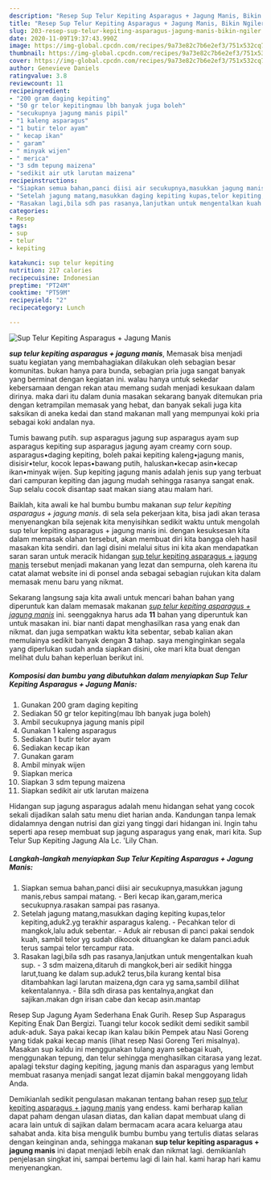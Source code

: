 ```yaml
---
description: "Resep Sup Telur Kepiting Asparagus + Jagung Manis, Bikin Ngiler"
title: "Resep Sup Telur Kepiting Asparagus + Jagung Manis, Bikin Ngiler"
slug: 203-resep-sup-telur-kepiting-asparagus-jagung-manis-bikin-ngiler
date: 2020-11-09T19:37:43.990Z
image: https://img-global.cpcdn.com/recipes/9a73e82c7b6e2ef3/751x532cq70/sup-telur-kepiting-asparagus-jagung-manis-foto-resep-utama.jpg
thumbnail: https://img-global.cpcdn.com/recipes/9a73e82c7b6e2ef3/751x532cq70/sup-telur-kepiting-asparagus-jagung-manis-foto-resep-utama.jpg
cover: https://img-global.cpcdn.com/recipes/9a73e82c7b6e2ef3/751x532cq70/sup-telur-kepiting-asparagus-jagung-manis-foto-resep-utama.jpg
author: Genevieve Daniels
ratingvalue: 3.8
reviewcount: 11
recipeingredient:
- "200 gram daging kepiting"
- "50 gr telor kepitingmau lbh banyak juga boleh"
- "secukupnya jagung manis pipil"
- "1 kaleng asparagus"
- "1 butir telor ayam"
- " kecap ikan"
- " garam"
- " minyak wijen"
- " merica"
- "3 sdm tepung maizena"
- "sedikit air utk larutan maizena"
recipeinstructions:
- "Siapkan semua bahan,panci diisi air secukupnya,masukkan jagung manis,rebus sampai matang. Beri kecap ikan,garam,merica secukupnya.rasakan sampai pas rasanya."
- "Setelah jagung matang,masukkan daging kepiting kupas,telor kepiting,aduk2.yg terakhir asparagus kaleng. Pecahkan telor di mangkok,lalu aduk sebentar. Aduk air rebusan di panci pakai sendok kuah, sambil telor yg sudah dikocok dituangkan ke dalam panci.aduk terus sampai telor tercampur rata."
- "Rasakan lagi,bila sdh pas rasanya,lanjutkan untuk mengentalkan kuah sup. 3 sdm maizena,ditaruh di mangkok,beri air sedikit hingga larut,tuang ke dalam sup.aduk2 terus,bila kurang kental bisa ditambahkan lagi larutan maizena,dgn cara yg sama,sambil dilihat kekentalannya. Bila sdh dirasa pas kentalnya,angkat dan sajikan.makan dgn irisan cabe dan kecap asin.mantap"
categories:
- Resep
tags:
- sup
- telur
- kepiting

katakunci: sup telur kepiting 
nutrition: 217 calories
recipecuisine: Indonesian
preptime: "PT24M"
cooktime: "PT59M"
recipeyield: "2"
recipecategory: Lunch

---
```



![Sup Telur Kepiting Asparagus + Jagung Manis](https://img-global.cpcdn.com/recipes/9a73e82c7b6e2ef3/751x532cq70/sup-telur-kepiting-asparagus-jagung-manis-foto-resep-utama.jpg)

<b><i>sup telur kepiting asparagus + jagung manis</i></b>, Memasak bisa menjadi suatu kegiatan yang membahagiakan dilakukan oleh sebagian besar komunitas. bukan hanya para bunda, sebagian pria juga sangat banyak yang berminat dengan kegiatan ini. walau hanya untuk sekedar kebersamaan dengan rekan atau memang sudah menjadi kesukaan dalam dirinya. maka dari itu dalam dunia masakan sekarang banyak ditemukan pria dengan ketrampilan memasak yang hebat, dan banyak sekali juga kita saksikan di aneka kedai dan stand makanan mall yang mempunyai koki pria sebagai koki andalan nya.

Tumis bawang putih. sup asparagus jagung sup asparagus ayam sup asparagus kepiting sup asparagus jagung ayam creamy corn soup. asparagus•daging kepiting, boleh pakai kepiting kaleng•jagung manis, disisir•telur, kocok lepas•bawang putih, haluskan•kecap asin•kecap ikan•minyak wijen. Sup kepiting jagung manis adalah jenis sup yang terbuat dari campuran kepiting dan jagung mudah sehingga rasanya sangat enak. Sup selalu cocok disantap saat makan siang atau malam hari.

Baiklah, kita awali ke hal bumbu bumbu makanan <i>sup telur kepiting asparagus + jagung manis</i>. di sela sela pekerjaan kita, bisa jadi akan terasa menyenangkan bila sejenak kita menyisihkan sedikit waktu untuk mengolah sup telur kepiting asparagus + jagung manis ini. dengan kesuksesan kita dalam memasak olahan tersebut, akan membuat diri kita bangga oleh hasil masakan kita sendiri. dan lagi disini melalui situs ini kita akan mendapatkan saran saran untuk meracik hidangan <u>sup telur kepiting asparagus + jagung manis</u> tersebut menjadi makanan yang lezat dan sempurna, oleh karena itu catat alamat website ini di ponsel anda sebagai sebagian rujukan kita dalam memasak menu baru yang nikmat.


Sekarang langsung saja kita awali untuk mencari bahan bahan yang diperuntuk kan dalam memasak makanan <u><i>sup telur kepiting asparagus + jagung manis</i></u> ini. seenggaknya harus ada <b>11</b> bahan yang diperuntuk kan untuk masakan ini. biar nanti dapat menghasilkan rasa yang enak dan nikmat. dan juga sempatkan waktu kita sebentar, sebab kalian akan memulainya sedikit banyak dengan <b>3</b> tahap. saya menginginkan segala yang diperlukan sudah anda siapkan disini, oke mari kita buat dengan melihat dulu bahan keperluan berikut ini.

<!--inarticleads1-->

##### Komposisi dan bumbu yang dibutuhkan dalam menyiapkan Sup Telur Kepiting Asparagus + Jagung Manis:

1. Gunakan 200 gram daging kepiting
1. Sediakan 50 gr telor kepiting(mau lbh banyak juga boleh)
1. Ambil secukupnya jagung manis pipil
1. Gunakan 1 kaleng asparagus
1. Sediakan 1 butir telor ayam
1. Sediakan  kecap ikan
1. Gunakan  garam
1. Ambil  minyak wijen
1. Siapkan  merica
1. Siapkan 3 sdm tepung maizena
1. Siapkan sedikit air utk larutan maizena


Hidangan sup jagung asparagus adalah menu hidangan sehat yang cocok sekali dijadikan salah satu menu diet harian anda. Kandungan tanpa lemak didalamnya dengan nutrisi dan gizi yang tinggi dari hidangan ini. Ingin tahu seperti apa resep membuat sup jagung asparagus yang enak, mari kita. Sup Telur Sup Kepiting Jagung Ala Lc. &#39;Lily Chan. 

<!--inarticleads2-->

##### Langkah-langkah menyiapkan Sup Telur Kepiting Asparagus + Jagung Manis:

1. Siapkan semua bahan,panci diisi air secukupnya,masukkan jagung manis,rebus sampai matang. - Beri kecap ikan,garam,merica secukupnya.rasakan sampai pas rasanya.
1. Setelah jagung matang,masukkan daging kepiting kupas,telor kepiting,aduk2.yg terakhir asparagus kaleng. - Pecahkan telor di mangkok,lalu aduk sebentar. - Aduk air rebusan di panci pakai sendok kuah, sambil telor yg sudah dikocok dituangkan ke dalam panci.aduk terus sampai telor tercampur rata.
1. Rasakan lagi,bila sdh pas rasanya,lanjutkan untuk mengentalkan kuah sup. - 3 sdm maizena,ditaruh di mangkok,beri air sedikit hingga larut,tuang ke dalam sup.aduk2 terus,bila kurang kental bisa ditambahkan lagi larutan maizena,dgn cara yg sama,sambil dilihat kekentalannya. - Bila sdh dirasa pas kentalnya,angkat dan sajikan.makan dgn irisan cabe dan kecap asin.mantap


Resep Sup Jagung Ayam Sederhana Enak Gurih. Resep Sup Asparagus Kepiting Enak Dan Bergizi. Tuangi telur kocok sedikit demi sedikit sambil aduk-aduk. Saya pakai kecap ikan kalau bikin Pempek atau Nasi Goreng yang tidak pakai kecap manis (lihat resep Nasi Goreng Teri misalnya). Masakan sup kaldu ini menggunakan tulang ayam sebagai kuah, menggunakan tepung, dan telur sehingga menghasilkan citarasa yang lezat. apalagi tekstur daging kepiting, jagung manis dan asparagus yang lembut membuat rasanya menjadi sangat lezat dijamin bakal menggoyang lidah Anda. 

Demikianlah sedikit pengulasan makanan tentang bahan resep <u>sup telur kepiting asparagus + jagung manis</u> yang endess. kami berharap kalian dapat paham dengan ulasan diatas, dan kalian dapat membuat ulang di acara lain untuk di sajikan dalam bermacam acara acara keluarga atau sahabat anda. kita bisa mengulik bumbu bumbu yang tertulis diatas selaras dengan keinginan anda, sehingga makanan <b>sup telur kepiting asparagus + jagung manis</b> ini dapat menjadi lebih enak dan nikmat lagi. demikianlah penjelasan singkat ini, sampai bertemu lagi di lain hal. kami harap hari kamu menyenangkan.

